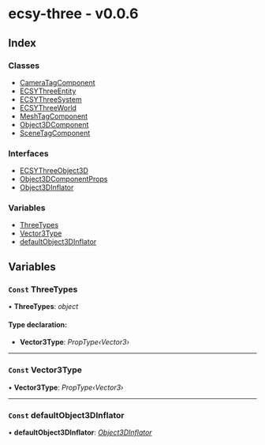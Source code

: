 
# ecsy-three - v0.0.6

## Index

### Classes

* [CameraTagComponent](classes/cameratagcomponent.md)
* [ECSYThreeEntity](classes/ecsythreeentity.md)
* [ECSYThreeSystem](classes/ecsythreesystem.md)
* [ECSYThreeWorld](classes/ecsythreeworld.md)
* [MeshTagComponent](classes/meshtagcomponent.md)
* [Object3DComponent](classes/object3dcomponent.md)
* [SceneTagComponent](classes/scenetagcomponent.md)

### Interfaces

* [ECSYThreeObject3D](interfaces/ecsythreeobject3d.md)
* [Object3DComponentProps](interfaces/object3dcomponentprops.md)
* [Object3DInflator](interfaces/object3dinflator.md)

### Variables

* [ThreeTypes](README.md#const-threetypes)
* [Vector3Type](README.md#const-vector3type)
* [defaultObject3DInflator](README.md#const-defaultobject3dinflator)

## Variables

### `Const` ThreeTypes

• **ThreeTypes**: *object*

#### Type declaration:

* **Vector3Type**: *PropType‹Vector3›*

___

### `Const` Vector3Type

• **Vector3Type**: *PropType‹Vector3›*

___

### `Const` defaultObject3DInflator

• **defaultObject3DInflator**: *[Object3DInflator](interfaces/object3dinflator.md)*
